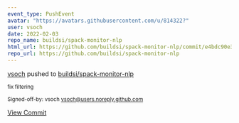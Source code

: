 ```yaml
---
event_type: PushEvent
avatar: "https://avatars.githubusercontent.com/u/814322?"
user: vsoch
date: 2022-02-03
repo_name: buildsi/spack-monitor-nlp
html_url: https://github.com/buildsi/spack-monitor-nlp/commit/e4bdc90e3ff166b0ee46d1eec7dfd331e0d3948c
repo_url: https://github.com/buildsi/spack-monitor-nlp
---
```


<a href='https://github.com/vsoch' target='_blank'>vsoch</a> pushed to <a href='https://github.com/buildsi/spack-monitor-nlp' target='_blank'>buildsi/spack-monitor-nlp</a>

<small>fix filtering

Signed-off-by: vsoch <vsoch@users.noreply.github.com></small>

<a href='https://github.com/buildsi/spack-monitor-nlp/commit/e4bdc90e3ff166b0ee46d1eec7dfd331e0d3948c' target='_blank'>View Commit</a>